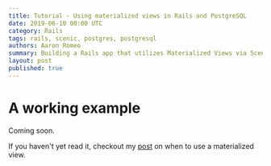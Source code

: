 ```yaml
---
title: Tutorial - Using materialized views in Rails and PostgreSQL
date: 2019-06-10 00:00 UTC
category: Rails
tags: rails, scenic, postgres, postgresql
authors: Aaron Romeo
summary: Building a Rails app that utilizes Materialized Views via Scenic and Postgres.
layout: post
published: true
---
```


# A working example

Coming soon.

If you haven't yet read it, checkout my [post](/2019/05/22/analysis-using-materialized-views-in-rails-and-postgresql) on when to use a materialized view.


<!-- First off, all my code is in a sample public project at https://github.com/aaronromeo/scenic_blog_post

Let's try some models to sketch a use-case.

```ruby
# Some model code here
```

 -->

